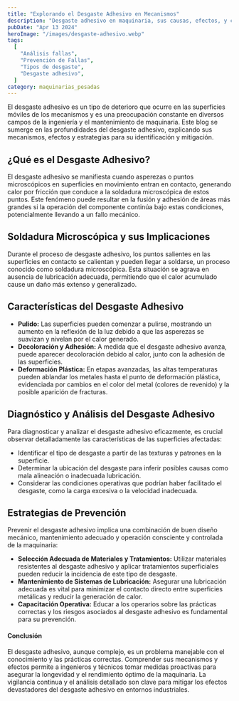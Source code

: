 ```yaml
---
title: "Explorando el Desgaste Adhesivo en Mecanismos"
description: "Desgaste adhesivo en maquinaria, sus causas, efectos, y cómo mitigarlo para prevenir fallas mecánicas"
pubDate: "Apr 13 2024"
heroImage: "/images/desgaste-adhesivo.webp"
tags:
  [
    "Análisis fallas",
    "Prevención de Fallas",
    "Tipos de desgaste",
    "Desgaste adhesivo",
  ]
category: maquinarias_pesadas
---
```


El desgaste adhesivo es un tipo de deterioro que ocurre en las superficies móviles de los mecanismos y es una preocupación constante en diversos campos de la ingeniería y el mantenimiento de maquinaria. Este blog se sumerge en las profundidades del desgaste adhesivo, explicando sus mecanismos, efectos y estrategias para su identificación y mitigación.

## ¿Qué es el Desgaste Adhesivo?

El desgaste adhesivo se manifiesta cuando asperezas o puntos microscópicos en superficies en movimiento entran en contacto, generando calor por fricción que conduce a la soldadura microscópica de estos puntos. Este fenómeno puede resultar en la fusión y adhesión de áreas más grandes si la operación del componente continúa bajo estas condiciones, potencialmente llevando a un fallo mecánico.

## Soldadura Microscópica y sus Implicaciones

Durante el proceso de desgaste adhesivo, los puntos salientes en las superficies en contacto se calientan y pueden llegar a soldarse, un proceso conocido como soldadura microscópica. Esta situación se agrava en ausencia de lubricación adecuada, permitiendo que el calor acumulado cause un daño más extenso y generalizado.

## Características del Desgaste Adhesivo

- **Pulido:** Las superficies pueden comenzar a pulirse, mostrando un aumento en la reflexión de la luz debido a que las asperezas se suavizan y nivelan por el calor generado.
- **Decoloración y Adhesión:** A medida que el desgaste adhesivo avanza, puede aparecer decoloración debido al calor, junto con la adhesión de las superficies.
- **Deformación Plástica:** En etapas avanzadas, las altas temperaturas pueden ablandar los metales hasta el punto de deformación plástica, evidenciada por cambios en el color del metal (colores de revenido) y la posible aparición de fracturas.

## Diagnóstico y Análisis del Desgaste Adhesivo

Para diagnosticar y analizar el desgaste adhesivo eficazmente, es crucial observar detalladamente las características de las superficies afectadas:

- Identificar el tipo de desgaste a partir de las texturas y patrones en la superficie.
- Determinar la ubicación del desgaste para inferir posibles causas como mala alineación o inadecuada lubricación.
- Considerar las condiciones operativas que podrían haber facilitado el desgaste, como la carga excesiva o la velocidad inadecuada.

## Estrategias de Prevención

Prevenir el desgaste adhesivo implica una combinación de buen diseño mecánico, mantenimiento adecuado y operación consciente y controlada de la maquinaria:

- **Selección Adecuada de Materiales y Tratamientos:** Utilizar materiales resistentes al desgaste adhesivo y aplicar tratamientos superficiales pueden reducir la incidencia de este tipo de desgaste.
- **Mantenimiento de Sistemas de Lubricación:** Asegurar una lubricación adecuada es vital para minimizar el contacto directo entre superficies metálicas y reducir la generación de calor.
- **Capacitación Operativa:** Educar a los operarios sobre las prácticas correctas y los riesgos asociados al desgaste adhesivo es fundamental para su prevención.

#### Conclusión

El desgaste adhesivo, aunque complejo, es un problema manejable con el conocimiento y las prácticas correctas. Comprender sus mecanismos y efectos permite a ingenieros y técnicos tomar medidas proactivas para asegurar la longevidad y el rendimiento óptimo de la maquinaria. La vigilancia continua y el análisis detallado son clave para mitigar los efectos devastadores del desgaste adhesivo en entornos industriales.
